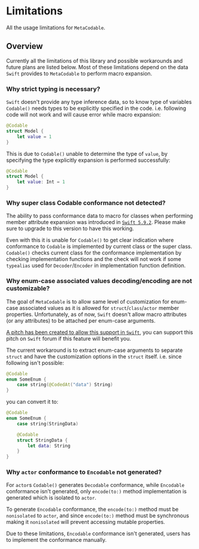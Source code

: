 # Limitations

All the usage limitations for ``MetaCodable``.

## Overview

Currently all the limitations of this library and possible workarounds and future plans are listed below. Most of these limitations depend on the data `Swift` provides to ``MetaCodable`` to perform macro expansion.

### Why strict typing is necessary?

`Swift` doesn't provide any type inference data, so to know type of variables ``Codable()`` needs types to be explicitly specified in the code. i.e. following code will not work and will cause error while macro expansion:

```swift
@Codable
struct Model {
    let value = 1
}
```

This is due to ``Codable()`` unable to determine the type of `value`, by specifying the type explicitly expansion is performed successfully:

```swift
@Codable
struct Model {
    let value: Int = 1
}
```

### Why super class Codable conformance not detected?

The ability to pass conformance data to macro for classes when performing member attribute expansion was introduced in [`Swift 5.9.2`](https://github.com/apple/swift-evolution/blob/main/proposals/0407-member-macro-conformances.md). Please make sure to upgrade to this version to have this working.

Even with this it is unable for ``Codable()`` to get clear indication where conformance to `Codable` is implemented by current class or the super class. ``Codable()`` checks current class for the conformance implementation by checking implementation functions and the check will not work if some `typealias` used for `Decoder`/`Encoder` in implementation function definition.

### Why enum-case associated values decoding/encoding are not customizable?

The goal of ``MetaCodable`` is to allow same level of customization for enum-case associated values as it is allowed for `struct`/`class`/`actor` member properties. Unfortunately, as of now, `Swift` doesn't allow macro attributes (or any attributes) to be attached per enum-case arguments.

[A pitch has been created to allow this support in `Swift`](https://forums.swift.org/t/attached-macro-support-for-enum-case-arguments/67952), you can support this pitch on `Swift` forum if this feature will benefit you.

The current workaround is to extract enum-case arguments to separate `struct` and have the customization options in the `struct` itself. i.e. since following isn't possible:

```swift
@Codable
enum SomeEnum {
    case string(@CodedAt("data") String)
}
```

you can convert it to:

```swift
@Codable
enum SomeEnum {
    case string(StringData)

    @Codable
    struct StringData {
        let data: String
    }
}
```

### Why `actor` conformance to `Encodable` not generated?

For `actor`s ``Codable()`` generates `Decodable` conformance, while `Encodable` conformance isn't generated, only `encode(to:)` method implementation is generated which is isolated to `actor`.

To generate `Encodable` conformance, the `encode(to:)` method must be `nonisolated` to `actor`, and since `encode(to:)` method must be synchronous making it `nonisolated` will prevent accessing mutable properties.

Due to these limitations, `Encodable` conformance isn't generated, users has to implement the conformance manually.
